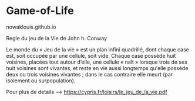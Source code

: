 # Game-of-Life

nowaklouis.github.io

Regle du jeu de la Vie de John h. Conway

Le monde du « Jeu de la vie » est un plan infini quadrillé, dont chaque case est, soit occupée
par une cellule, soit vide.
Chaque case possède huit voisines, placées tout autour d’elle, une cellule « naît » lorsque trois de ses huit voisines sont vivantes, et reste en vie aussi longtemps qu'elle possède deux ou trois voisines vivantes ; dans le cas contraire elle meurt (par isolement ou surpopulation).

Pour plus de details --> https://cypris.fr/loisirs/le_jeu_de_la_vie.pdf
